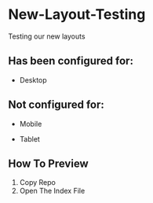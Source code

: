 # New-Layout-Testing
Testing our new layouts

## Has been configured for:
* Desktop

## Not configured for:
* Mobile
- Tablet

## How To Preview
1. Copy Repo
2. Open The Index File